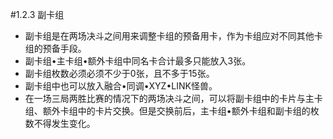#1.2.3        副卡组
* 副卡组是在两场决斗之间用来调整卡组的预备用卡，作为卡组应对不同其他卡组的预备手段。
* 副卡组•主卡组•额外卡组中同名卡合计最多只能放入3张。
* 副卡组枚数必须必须不少于0张，且不多于15张。
* 副卡组中也可以放入融合•同调•XYZ•LINK怪兽。
* 在一场三局两胜比赛的情况下的两场决斗之间，可以将副卡组中的卡片与主卡组、额外卡组中的卡片交换。但是交换前后，主卡组•额外卡组和副卡组的枚数不得发生变化。
